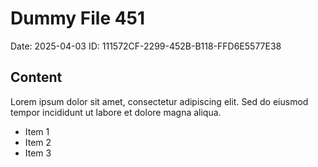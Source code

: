 # Dummy File 451

Date: 2025-04-03
ID: 111572CF-2299-452B-B118-FFD6E5577E38

## Content

Lorem ipsum dolor sit amet, consectetur adipiscing elit.
Sed do eiusmod tempor incididunt ut labore et dolore magna aliqua.

* Item 1
* Item 2
* Item 3
